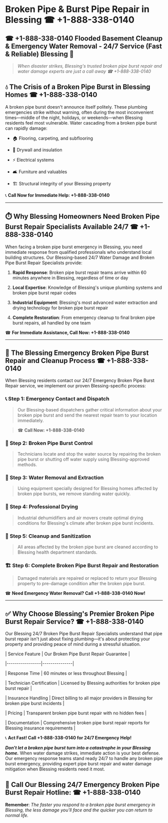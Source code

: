 # Broken Pipe & Burst Pipe Repair in Blessing ☎ +1-888-338-0140  
## ☎ +1-888-338-0140 Flooded Basement Cleanup & Emergency Water Removal - 24/7 Service (Fast & Reliable) Blessing 🚨  

> *When disaster strikes, Blessing's trusted broken pipe burst repair and water damage experts are just a call away ☎ +1-888-338-0140*  

## 💧 The Crisis of a Broken Pipe Burst in Blessing Homes ☎ +1-888-338-0140  

A broken pipe burst doesn't announce itself politely. These plumbing emergencies strike without warning, often during the most inconvenient times—middle of the night, holidays, or weekends—when Blessing residents feel most vulnerable. Water cascading from a broken pipe burst can rapidly damage:  

* 🏠 Flooring, carpeting, and subflooring  
* 🧱 Drywall and insulation  
* ⚡ Electrical systems  
* 🛋️ Furniture and valuables  
* 🏗️ Structural integrity of your Blessing property  

📞 **Call Now for Immediate Help: +1-888-338-0140**  

---  

## ⏱️ Why Blessing Homeowners Need Broken Pipe Burst Repair Specialists Available 24/7 ☎ +1-888-338-0140  

When facing a broken pipe burst emergency in Blessing, you need immediate response from qualified professionals who understand local building structures. Our Blessing-based 24/7 Water Damage and Broken Pipe Burst Repair Specialists provide:  

1. **Rapid Response**: Broken pipe burst repair teams arrive within 60 minutes anywhere in Blessing, regardless of time or day  
2. **Local Expertise**: Knowledge of Blessing's unique plumbing systems and broken pipe burst repair codes  
3. **Industrial Equipment**: Blessing's most advanced water extraction and drying technology for broken pipe burst repair  
4. **Complete Restoration**: From emergency cleanup to final broken pipe burst repairs, all handled by one team  

☎ **For Immediate Assistance, Call Now: +1-888-338-0140**  

---  

## 🔧 The Blessing Emergency Broken Pipe Burst Repair and Cleanup Process ☎ +1-888-338-0140  

When Blessing residents contact our 24/7 Emergency Broken Pipe Burst Repair service, we implement our proven Blessing-specific process:  

### 📞 Step 1: Emergency Contact and Dispatch  
> Our Blessing-based dispatchers gather critical information about your broken pipe burst and send the nearest repair team to your location immediately.  
> ☎ **Call Now: +1-888-338-0140**  

### 🚿 Step 2: Broken Pipe Burst Control  
> Technicians locate and stop the water source by repairing the broken pipe burst or shutting off water supply using Blessing-approved methods.  

### 🌊 Step 3: Water Removal and Extraction  
> Using equipment specially designed for Blessing homes affected by broken pipe bursts, we remove standing water quickly.  

### 💨 Step 4: Professional Drying  
> Industrial dehumidifiers and air movers create optimal drying conditions for Blessing's climate after broken pipe burst incidents.  

### 🧼 Step 5: Cleanup and Sanitization  
> All areas affected by the broken pipe burst are cleaned according to Blessing health department standards.  

### 🏗️ Step 6: Complete Broken Pipe Burst Repair and Restoration  
> Damaged materials are repaired or replaced to return your Blessing property to pre-damage condition after the broken pipe burst.  

☎ **Need Emergency Water Removal? Call +1-888-338-0140 Now!**  

---  

## ✅ Why Choose Blessing's Premier Broken Pipe Burst Repair Service? ☎ +1-888-338-0140  

Our Blessing 24/7 Broken Pipe Burst Repair Specialists understand that pipe burst repair isn't just about fixing plumbing—it's about protecting your property and providing peace of mind during a stressful situation.  

| Service Feature | Our Broken Pipe Burst Repair Guarantee |  
|-----------------|---------------|  
| Response Time | 60 minutes or less throughout Blessing |  
| Technician Certification | Licensed by Blessing authorities for broken pipe burst repair |  
| Insurance Handling | Direct billing to all major providers in Blessing for broken pipe burst incidents |  
| Pricing | Transparent broken pipe burst repair with no hidden fees |  
| Documentation | Comprehensive broken pipe burst repair reports for Blessing insurance requirements |  

📞 **Act Fast! Call +1-888-338-0140 for 24/7 Emergency Help!**  

***Don't let a broken pipe burst turn into a catastrophe in your Blessing home.*** When water damage strikes, immediate action is your best defense. Our emergency response teams stand ready 24/7 to handle any broken pipe burst emergency, providing expert pipe burst repair and water damage mitigation when Blessing residents need it most.  

## 📱 Call Our Blessing 24/7 Emergency Broken Pipe Burst Repair Hotline: ☎ +1-888-338-0140  

**Remember**: *The faster you respond to a broken pipe burst emergency in Blessing, the less damage you'll face and the quicker you can return to normal life.*